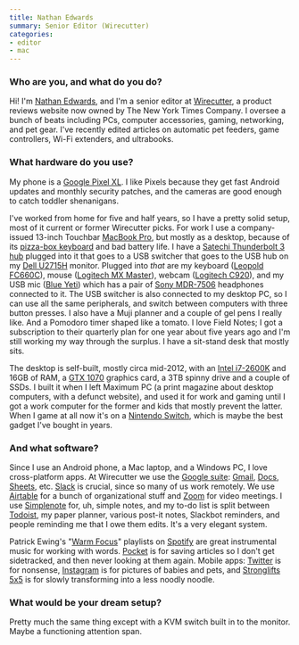 ```yaml
---
title: Nathan Edwards
summary: Senior Editor (Wirecutter)
categories:
- editor
- mac
---
```


### Who are you, and what do you do?

Hi! I'm [Nathan Edwards](http://about.me/nedwards "Nathan's website."), and I'm a senior editor at [Wirecutter](http://www.thewirecutter.com/ "A product review site."), a product reviews website now owned by The New York Times Company. I oversee a bunch of beats including PCs, computer accessories, gaming, networking, and pet gear. I've recently edited articles on automatic pet feeders, game controllers, Wi-Fi extenders, and ultrabooks.

### What hardware do you use?

My phone is a [Google Pixel XL][pixel-xl]. I like Pixels because they get fast Android updates and monthly security patches, and the cameras are good enough to catch toddler shenanigans.

I've worked from home for five and half years, so I have a pretty solid setup, most of it current or former Wirecutter picks. For work I use a company-issued 13-inch Touchbar [MacBook Pro][macbook-pro], but mostly as a desktop, because of its [pizza-box keyboard](https://theoutline.com/post/2402/the-new-macbook-keyboard-is-ruining-my-life?zd=2&zi=eeg43jqh "An article about the keyboards on the Touchbar MacBook Pros.") and bad battery life. I have a [Satechi Thunderbolt 3 hub][multi-port-adapter-4k-with-ethernet] plugged into it that goes to a USB switcher that goes to the USB hub on my [Dell U2715H][u2715h] monitor. Plugged into _that_ are my keyboard ([Leopold FC660C][fc660c]), mouse ([Logitech MX Master][mx-master]), webcam ([Logitech C920][c920]), and my USB mic ([Blue Yeti][yeti]) which has a pair of [Sony MDR-7506][mdr-7506] headphones connected to it. The USB switcher is also connected to my desktop PC, so I can use all the same peripherals, and switch between computers with three button presses. I also have a Muji planner and a couple of gel pens I really like. And a Pomodoro timer shaped like a tomato. I love Field Notes; I got a subscription to their quarterly plan for one year about five years ago and I'm still working my way through the surplus. I have a sit-stand desk that mostly sits.

The desktop is self-built, mostly circa mid-2012, with an [Intel i7-2600K][core-i7-2600k] and 16GB of RAM, a [GTX 1070][geforce-gtx-1070] graphics card, a 3TB spinny drive and a couple of SSDs. I built it when I left Maximum PC (a print magazine about desktop computers, with a defunct website), and used it for work and gaming until I got a work computer for the former and kids that mostly prevent the latter. When I game at all now it's on a [Nintendo Switch][switch.2], which is maybe the best gadget I've bought in years.

### And what software?

Since I use an Android phone, a Mac laptop, and a Windows PC, I love cross-platform apps. At Wirecutter we use the [Google suite][g-suite]: [Gmail][], [Docs][google-docs], [Sheets][google-sheets], etc. [Slack][] is crucial, since so many of us work remotely. We use [Airtable][] for a bunch of organizational stuff and [Zoom][] for video meetings. I use [Simplenote][] for, uh, simple notes, and my to-do list is split between [Todoist][], my paper planner, various post-it notes, Slackbot reminders, and people reminding me that I owe them edits. It's a very elegant system.

Patrick Ewing's "[Warm Focus](https://open.spotify.com/user/1214811245/playlist/0EycVcG7lpVb8AzeUk064S?si=oNEe0-D5T46UiNDcHZ9LfQ "Patrick's Spotify playlist from his radio show.")" playlists on [Spotify][] are great instrumental music for working with words. [Pocket][] is for saving articles so I don't get sidetracked, and then never looking at them again. Mobile apps: [Twitter][twitter-android] is for nonsense, [Instagram][instagram-android] is for pictures of babies and pets, and [Stronglifts 5x5][stronglifts-5x5-android] is for slowly transforming into a less noodly noodle.

### What would be your dream setup?

Pretty much the same thing except with a KVM switch built in to the monitor. Maybe a functioning attention span.

[airtable]: https://airtable.com/ "A service for organising data."
[c920]: https://www.logitech.com/en-us/product/hd-pro-webcam-c920 "A webcam."
[core-i7-2600k]: https://ark.intel.com/products/52214/Intel-Core-i7-2600K-Processor-8M-Cache-up-to-3_80-GHz "A computer processor."
[fc660c]: https://mechanicalkeyboards.com/shop/index.php?l=product_detail&p=1323 "A mechanical keyboard."
[g-suite]: https://gsuite.google.com/ "A hosted solution for email, calendaring and more."
[geforce-gtx-1070]: https://www.nvidia.com/en-us/geforce/products/10series/geforce-gtx-1070/ "A graphics card."
[gmail]: https://mail.google.com/mail/ "Web-based email."
[google-docs]: https://en.wikipedia.org/wiki/Google_Docs "A web-based office suite."
[google-sheets]: https://www.google.com/sheets/about/ "Online spreadsheet software."
[instagram-android]: https://play.google.com/store/apps/details?id=com.instagram.android "A photo taking/sharing app."
[macbook-pro]: https://www.apple.com/macbook-pro/ "A laptop."
[mdr-7506]: https://www.amazon.com/Sony-MDR7506-Professional-Diaphragm-Headphone/dp/B000AJIF4E "Studio-quality headphones."
[multi-port-adapter-4k-with-ethernet]: https://satechi.net/collections/usb-type-c/products/satechi-aluminum-multi-port-adapter-4k?variant=27067045065 "A USB-C hub."
[mx-master]: https://support.logitech.com/en_us/product/mx-master "A wireless mouse."
[pixel-xl]: https://www.amazon.com/Google-Pixel-XL-Phone-32GB/dp/B01LY3OB8D "A 5.5 inch Android phone."
[pocket]: https://getpocket.com/ "A service for storing links to look at later on."
[simplenote]: https://simplenote.com/ "A note-taking/syncing service."
[slack]: https://slack.com/ "A collaboration service."
[spotify]: https://www.spotify.com/us/ "A music streaming service."
[stronglifts-5x5-android]: https://play.google.com/store/apps/details?id=com.stronglifts.app "A workout fitness app."
[switch.2]: https://www.nintendo.com/switch/ "A gaming console."
[todoist]: https://todoist.com/ "A to-do service."
[twitter-android]: https://play.google.com/store/apps/details?id=com.twitter.android "A Twitter client for Android."
[u2715h]: https://www.dell.com/en-us/work/shop/cty/monitor-dell-ultrasharp-27-u2715h/spd/dell-u2715h "A 27 inch monitor."
[yeti]: http://bluemic.com/yeti/ "A USB microphone."
[zoom]: http://www.logicalshift.demon.co.uk/mac/zoom.html "A Mac app to play interactive fiction."
